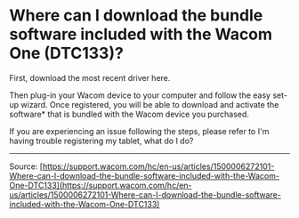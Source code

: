 # Where can I download the bundle software included with the Wacom One (DTC133)?

First, download the most recent driver here.


Then plug-in your Wacom device to your computer and follow the easy set-up wizard. Once registered, you will be able to download and activate the software* that is bundled with the Wacom device you purchased.


If you are experiencing an issue following the steps, please refer to I'm having trouble registering my tablet, what do I do?

---
Source: [https://support.wacom.com/hc/en-us/articles/1500006272101-Where-can-I-download-the-bundle-software-included-with-the-Wacom-One-DTC133](https://support.wacom.com/hc/en-us/articles/1500006272101-Where-can-I-download-the-bundle-software-included-with-the-Wacom-One-DTC133)
